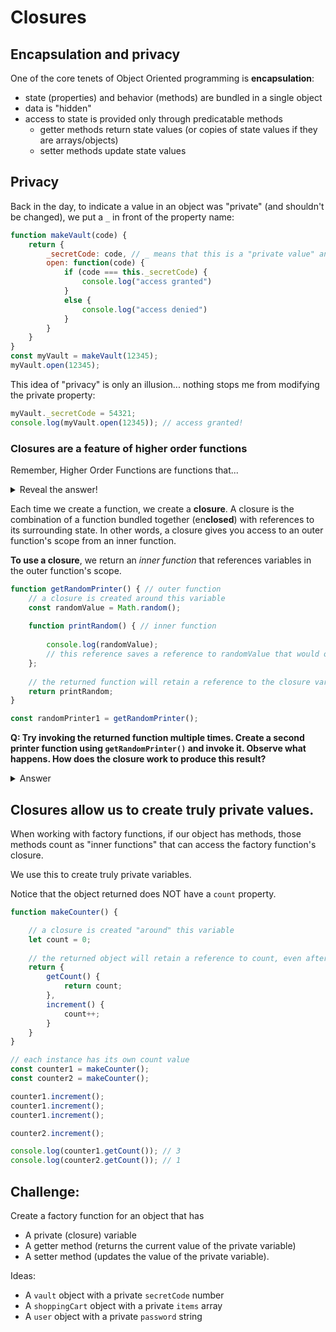 # Closures

## Encapsulation and privacy
One of the core tenets of Object Oriented programming is **encapsulation**:

- state (properties) and behavior (methods) are bundled in a single object
- data is "hidden"
- access to state is provided only through predicatable methods
    - getter methods return state values (or copies of state values if they are arrays/objects)
    - setter methods update state values

## Privacy 
Back in the day, to indicate a value in an object was "private" (and shouldn't be changed), we put a `_` in front of the property name:
```js
function makeVault(code) {
    return {
        _secretCode: code, // _ means that this is a "private value" and shouldn't be changeds
        open: function(code) {
            if (code === this._secretCode) {
                console.log("access granted")
            }
            else {
                console.log("access denied")
            }
        }
    }
}
const myVault = makeVault(12345);
myVault.open(12345);
```

This idea of "privacy" is only an illusion... nothing stops me from modifying the private property:

```js
myVault._secretCode = 54321;
console.log(myVault.open(12345)); // access granted!
```

### Closures are a feature of higher order functions 

Remember, Higher Order Functions are functions that...

<details><summary>Reveal the answer!</summary>

- Accept functions as arguments
- Return functions

</details>

Each time we create a function, we create a **closure**. A closure is the combination of a function bundled together (en**closed**) with references to its surrounding state. In other words, a closure gives you access to an outer function's scope from an inner function.

**To use a closure**, we return an _inner function_ that references variables in the outer function's scope.

```js
function getRandomPrinter() { // outer function
    // a closure is created around this variable
    const randomValue = Math.random();
    
    function printRandom() { // inner function
        
        console.log(randomValue);
        // this reference saves a reference to randomValue that would otherwise be lost when the function finishes
    };
    
    // the returned function will retain a reference to the closure variables
    return printRandom;
}

const randomPrinter1 = getRandomPrinter();
```

**Q: Try invoking the returned function multiple times. Create a second printer function using `getRandomPrinter()` and invoke it. Observe what happens. How does the closure work to produce this result?** 

<details><summary>Answer</summary>

Once a printer function is returned from `getRandomPrinter()`, the returned function will hold onto the random value generated by `getRandomPrinter()`. That random value will NOT change throughout the lifetime of that returned function.

Each printer function returned from `getRandomPrinter` will have its own unique random value.

</details>

## Closures allow us to create truly private values.

When working with factory functions, if our object has methods, those methods count as "inner functions" that can access the factory function's closure.

We use this to create truly private variables.

Notice that the object returned does NOT have a `count` property.

```js
function makeCounter() {

    // a closure is created "around" this variable
    let count = 0;
    
    // the returned object will retain a reference to count, even after it is returned from the function.
    return {
        getCount() {
            return count;
        },
        increment() {
            count++;
        }
    }
}

// each instance has its own count value
const counter1 = makeCounter();
const counter2 = makeCounter();

counter1.increment();
counter1.increment();
counter1.increment();

counter2.increment();

console.log(counter1.getCount()); // 3
console.log(counter2.getCount()); // 1
```

## Challenge: 

Create a factory function for an object that has 
- A private (closure) variable
- A getter method (returns the current value of the private variable)
- A setter method (updates the value of the private variable). 

Ideas:
* A `vault` object with a private `secretCode` number
* A `shoppingCart` object with a private `items` array 
* A `user` object with a private `password` string
